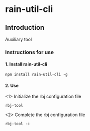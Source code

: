 # rain-util-cli

## Introduction

Auxiliary tool

### Instructions for use

#### 1. Install rain-util-cli

```shell
npm install rain-util-cli -g
```

#### 2. Use

<1> Initialize the rbj configuration file

```shell
rbj-tool
```

<2> Complete the rbj configuration file

```shell
rbj-tool -c
```
